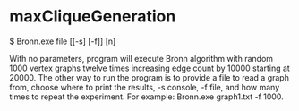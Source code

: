 # maxCliqueGeneration
$ Bronn.exe file [[-s] [-f]] [n]    

With no parameters, program will execute Bronn algorithm with random 1000 vertex graphs twelve times increasing edge count by 10000 starting at 20000.
The other way to run the program is to provide a file to read a graph from, choose where to print the results, -s console, -f file, and how many times to repeat the experiment. For example: Bronn.exe graph1.txt -f 1000.
